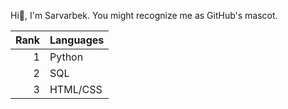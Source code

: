 Hi👋, I'm Sarvarbek. You might recognize me as GitHub's mascot.

| Rank | Languages |
|-----:|-----------|
|     1| Python    |
|     2| SQL       |
|     3| HTML/CSS  |
